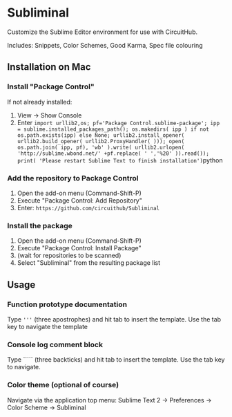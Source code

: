 Subliminal
==========

Customize the Sublime Editor environment for use with CircuitHub.

Includes: Snippets, Color Schemes, Good Karma, Spec file colouring

## Installation on Mac

### Install "Package Control" 

If not already installed:
1. View -> Show Console
2. Enter ```import urllib2,os; pf='Package Control.sublime-package'; ipp = sublime.installed_packages_path(); os.makedirs( ipp ) if not os.path.exists(ipp) else None; urllib2.install_opener( urllib2.build_opener( urllib2.ProxyHandler( ))); open( os.path.join( ipp, pf), 'wb' ).write( urllib2.urlopen( 'http://sublime.wbond.net/' +pf.replace( ' ','%20' )).read()); print( 'Please restart Sublime Text to finish installation')```python

### Add the repository to Package Control
1. Open the add-on menu (Command-Shift-P)
2. Execute "Package Control: Add Repository"
3. Enter: ```https://github.com/circuithub/Subliminal```

### Install the package
1. Open the add-on menu (Command-Shift-P)
2. Execute "Package Control: Install Package"
3. (wait for repositories to be scanned)
4. Select "Subliminal" from the resulting package list



## Usage

### Function prototype documentation
Type `'''` (three apostrophes) and hit tab to insert the template. Use the tab key to navigate the template

### Console log comment block
Type ``\`\`\` (three backticks) and hit tab to insert the template. Use the tab key to navigate.

### Color theme (optional of course)
Navigate via the application top menu: Sublime Text 2 -> Preferences -> Color Scheme -> Subliminal
